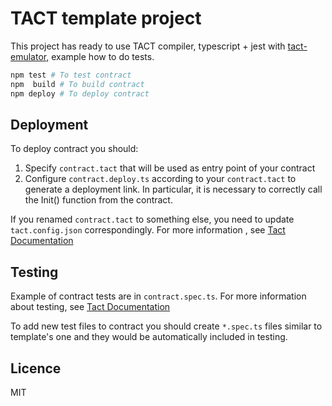 # TACT template project

This project has ready to use TACT compiler, typescript + jest with [tact-emulator](https://github.com/tact-lang/tact-emulator), example how to do tests.

```bash
npm test # To test contract
npm  build # To build contract
npm deploy # To deploy contract
```
## Deployment

To deploy contract you should:

1) Specify `contract.tact` that will be used as entry point of your contract
2) Configure `contract.deploy.ts` according to your `contract.tact` to generate a deployment link. In particular, it is necessary to correctly call the Init() function from the contract.

If you renamed `contract.tact` to something else, you need to update `tact.config.json` correspondingly. For more information , see [Tact Documentation](https://docs.tact-lang.org/language/guides/config)
## Testing

Example of contract tests are in `contract.spec.ts`. For more information about testing, see [Tact Documentation](https://docs.tact-lang.org/language/guides/debug)

To add new test files to contract you should create `*.spec.ts` files similar to template's one and they would be automatically included in testing.

## Licence

MIT
